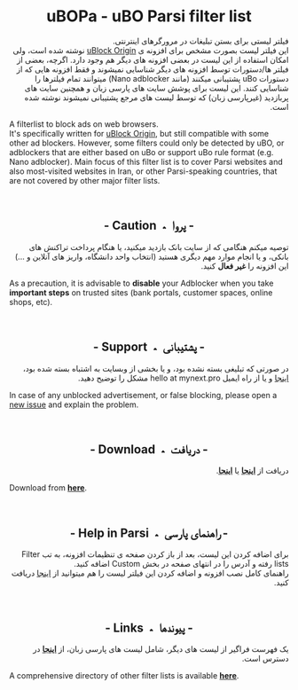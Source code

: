 <h1 align="center">uBOPa - uBO Parsi filter list</h1>
<p dir="rtl">
فیلتر لیستی برای بستن تبلیغات در مرورگرهای اینترنتی.
  </br>
  این فیلتر لیست بصورت مشخص برای افزونه ی <a href="https://github.com/gorhill/uBlock/">uBlock Origin</a> نوشته شده است، ولی امکان استفاده از این لیست در بعضی افزونه های دیگر هم وجود دارد. اگرچه، بعضی از فیلتر ها/دستورات توسط افزونه های دیگر شناسایی نمیشوند و فقط افزونه هایی که از دستورات uBo پشتیبانی میکنند (مانند Nano adblocker) میتوانند تمام فیلترها را شناسایی کنند. این لیست برای پوشش سایت های پارسی زبان و همچنین سایت های پربازدید (غیرپارسی زبان) که توسط لیست های مرجع پشتیبانی نمیشوند نوشته شده است.
</p>
<p dir="ltr">
A filterlist to block ads on web browsers. </br>It's specifically written for <a href="https://github.com/gorhill/uBlock">uBlock Origin</a>, but still compatible with some other ad blockers. However, some filters could only be detected by uBO, or adblockers that are either based on uBo or support uBo rule format (e.g. Nano adblocker). Main focus of this filter list is to cover Parsi websites and also most-visited websites in Iran, or other Parsi-speaking countries, that are not covered by other major filter lists.
</p></br>
<h2  align="center">- Caution&nbsp&nbspپروا&nbsp&nbsp؞ -</h2>

<p dir="rtl">
توصیه میکنم هنگامی که از سایت بانک بازدید میکنید، یا هنگام پرداخت تراکنش های بانکی، و یا انجام موارد مهم دیگری هستید (انتخاب واحد دانشگاه، واریز های آنلاین و ...) این افزونه را <b>غیر فعال</b> کنید.
</p>
<p dir="ltr">
As a precaution, it is advisable to <b>disable</b> your Adblocker when you take <b>important steps</b> on trusted sites (bank portals, customer spaces, online shops, etc).
</p></br>
<h2  align="center">- Support&nbsp&nbspپشتیبانی&nbsp&nbsp؞ -</h2>
<p dir="rtl">
در صورتی که تبلیغی بسته نشده بود، و یا بخشی از وبسایت به اشتباه بسته شده بود، <a href="https://github.com/nimasaj/uBOPa/issues/new">اینجا</a> و یا از راه ایمیل hello at mynext.pro مشکل را توضیح دهید. 
</p>
<p dir="ltr">
In case of any unblocked advertisement, or false blocking, please open a <a href="https://github.com/nimasaj/uBOPa/issues/new">new issue</a> and explain the problem.
</p></br>
<h2  align="center">- Download&nbsp&nbspدریافت&nbsp&nbsp؞ -</h2>
<p dir="rtl">
دریافت از <a href=https://raw.githubusercontent.com/nimasaj/uBOPa/master/uBOPa.txt><b>اینجا</b></a> یا <a href=https://mynext.pro/uBOPa.txt><b>اینجا</b></a>.
</p>
<p dir="ltr">
Download from <a href=https://raw.githubusercontent.com/nimasaj/uBOPa/master/uBOPa.txt><b>here</b></a>.
</p></br>
<h2  align="center">- Help in Parsi&nbsp&nbspراهنمای پارسی&nbsp&nbsp؞ -</h2>
<p dir="rtl">
برای اضافه کردن این لیست، بعد از باز کردن صفحه ی تنظیمات افزونه، به تب Filter lists رفته و آدرس را در انتهای صفحه در بخش Custom اضافه کنید.</br>
راهنمای کامل نصب افزونه و اضافه کردن این فیلتر لیست را هم میتوانید از <a href="http://mynext.pro/uBO_installation_help_Parsi.pdf">اینجا</a> دریافت کنید.
</p></br>
<h2  align="center">- Links&nbsp&nbspپیوندها&nbsp&nbsp؞ -</h2>
<p dir="rtl">
یک فهرست فراگیر از لیست های دیگر، شامل لیست های پارسی زبان، از <a href=https://filterlists.com/><b> اینجا</b></a> در دسترس است.
</p>
<p dir="ltr">
A comprehensive directory of other filter lists is available <a href=https://filterlists.com/><b>here</b></a>.
</p></br>
